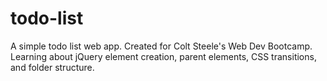 # todo-list
A simple todo list web app. Created for Colt Steele's Web Dev Bootcamp. Learning about jQuery element creation, parent elements, CSS transitions, and folder structure.
